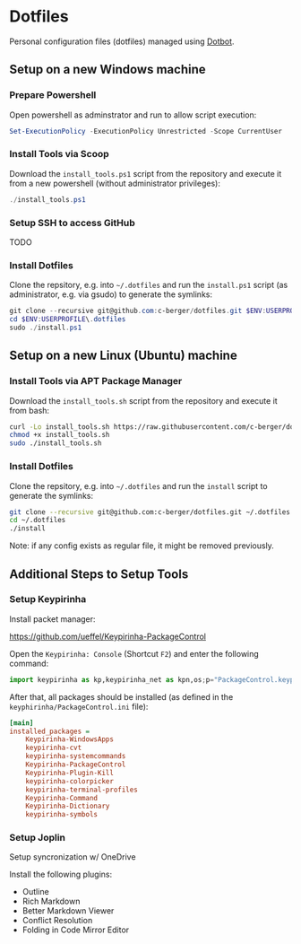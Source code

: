 # Dotfiles

Personal configuration files (dotfiles) managed using
[Dotbot](https://github.com/anishathalye/dotbot).

## Setup on a new Windows machine

### Prepare Powershell

Open powershell as adminstrator and run to allow script execution:

```powershell
Set-ExecutionPolicy -ExecutionPolicy Unrestricted -Scope CurrentUser
```

### Install Tools via Scoop

Download the `install_tools.ps1` script from the repository and execute it from
a new powershell (without administrator privileges):

```powershell
./install_tools.ps1
```

### Setup SSH to access GitHub

TODO

### Install Dotfiles

Clone the repsitory, e.g. into `~/.dotfiles` and run the `install.ps1` script
(as administrator, e.g. via gsudo) to generate the symlinks:

```powershell
git clone --recursive git@github.com:c-berger/dotfiles.git $ENV:USERPROFILE\.dotfiles
cd $ENV:USERPROFILE\.dotfiles
sudo ./install.ps1
```


## Setup on a new Linux (Ubuntu) machine

### Install Tools via APT Package Manager

Download the `install_tools.sh` script from the repository and execute it from
bash:


```sh
curl -Lo install_tools.sh https://raw.githubusercontent.com/c-berger/dotfiles/main/install_tools.sh
chmod +x install_tools.sh
sudo ./install_tools.sh
```

### Install Dotfiles

Clone the repsitory, e.g. into `~/.dotfiles` and run the `install` script to
generate the symlinks:

```sh
git clone --recursive git@github.com:c-berger/dotfiles.git ~/.dotfiles
cd ~/.dotfiles
./install
```

Note: if any config exists as regular file, it might be removed previously.


## Additional Steps to Setup Tools

### Setup Keypirinha

Install packet manager:

https://github.com/ueffel/Keypirinha-PackageControl

Open the `Keypirinha: Console` (Shortcut `F2`) and enter the following command:

```python
import keypirinha as kp,keypirinha_net as kpn,os;p="PackageControl.keypirinha-package";d=kpn.build_urllib_opener().open("https://github.com/ueffel/Keypirinha-PackageControl/releases/download/1.0.4/"+p);pb=d.read();d.close();f=open(os.path.join(kp.installed_package_dir(),p),"wb");f.write(pb);f.close()
```

After that, all packages should be installed (as defined in the
`keyphirinha/PackageControl.ini` file):

```ini
[main]
installed_packages =
    Keypirinha-WindowsApps
    keypirinha-cvt
    keypirinha-systemcommands
    Keypirinha-PackageControl
    Keypirinha-Plugin-Kill
    keypirinha-colorpicker
    keypirinha-terminal-profiles
    Keypirinha-Command
    Keypirinha-Dictionary
    keypirinha-symbols
```

### Setup Joplin

Setup syncronization w/ OneDrive

Install the following plugins:

- Outline
- Rich Markdown
- Better Markdown Viewer
- Conflict Resolution
- Folding in Code Mirror Editor
